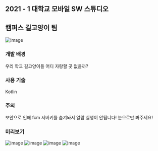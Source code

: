 ## 2021 - 1 대학교 모바일 SW 스튜디오
## 캠퍼스 길고양이 팀
![image](https://user-images.githubusercontent.com/52690419/112317412-5e2cd180-8cef-11eb-9c2f-d9d4dc791271.png)


### 개발 배경
우리 학교 길고양이들 어디 자랑할 곳 없을까?


### 사용 기술
Kotlin


### 주의
보안으로 인해 fcm 서버키를 숨겨놔서 알람 실행이 안됩니다! 눈으로만 봐주세요!

### 미리보기
![image](https://www.figma.com/file/n63wHLdJhWhs0sbkX4SUlj/고양고양?node-id=4%3A22)
![image](https://www.figma.com/file/n63wHLdJhWhs0sbkX4SUlj/고양고양?node-id=4%3A23     )
![image](https://www.figma.com/file/n63wHLdJhWhs0sbkX4SUlj/고양고양?node-id=145%3A26)
![image](https://www.figma.com/file/n63wHLdJhWhs0sbkX4SUlj/고양고양?node-id=32%3A26)
